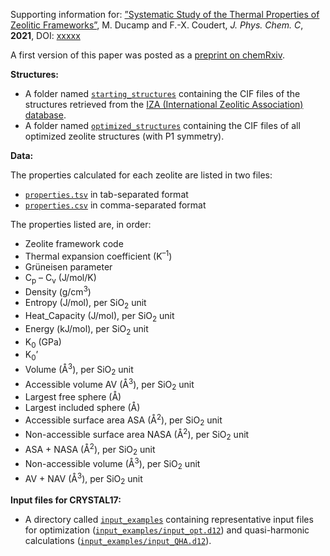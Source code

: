 Supporting information for: [”Systematic Study of the Thermal Properties of Zeolitic Frameworks”](https://doi.org/xxxxx), M. Ducamp and F.-X. Coudert, _J. Phys. Chem. C_, **2021**, DOI: [xxxxx](https://doi.org/xxxxx)


A first version of this paper was posted as a [preprint on chemRxiv](https://doi.org/10.33774/chemrxiv-2021-g285c-v2).


**Structures:**

- A folder named [`starting_structures`](starting_structures/) containing the CIF files of the structures retrieved from the [IZA (International Zeolitic Association) database](http://www.iza-online.org).
- A folder named [`optimized_structures`](optimized_structures/) containing the CIF files of all optimized zeolite structures (with P1 symmetry).


**Data:**

The properties calculated for each zeolite are listed in two files:
- [`properties.tsv`](properties.tsv) in tab-separated format
- [`properties.csv`](properties.csv) in comma-separated format

The properties listed are, in order:
- Zeolite framework code
- Thermal expansion coefficient (K<sup>–1</sup>)
- Grüneisen parameter
- C<sub>p</sub> – C<sub>v</sub> (J/mol/K)
- Density (g/cm<sup>3</sup>)
- Entropy (J/mol), per SiO<sub>2</sub> unit
- Heat_Capacity (J/mol), per SiO<sub>2</sub> unit
- Energy (kJ/mol), per SiO<sub>2</sub> unit
- K<sub>0</sub> (GPa)
- K<sub>0</sub>’
- Volume (Å<sup>3</sup>), per SiO<sub>2</sub> unit
- Accessible volume AV (Å<sup>3</sup>), per SiO<sub>2</sub> unit
- Largest free sphere (Å)
- Largest included sphere (Å)
- Accessible surface area ASA (Å<sup>2</sup>), per SiO<sub>2</sub> unit
- Non-accessible surface area NASA (Å<sup>2</sup>), per SiO<sub>2</sub> unit
- ASA + NASA (Å<sup>2</sup>), per SiO<sub>2</sub> unit
- Non-accessible volume (Å<sup>3</sup>), per SiO<sub>2</sub> unit
- AV + NAV (Å<sup>3</sup>), per SiO<sub>2</sub> unit


**Input files for CRYSTAL17:**

- A directory called [`input_examples`](input_examples/) containing representative input files for optimization ([`input_examples/input_opt.d12`](input_examples/input_opt.d12)) and quasi-harmonic calculations ([`input_examples/input_QHA.d12`](input_examples/input_QHA.d12)).
